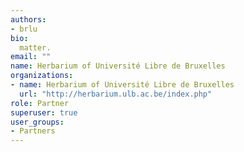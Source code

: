 ```yaml
---
authors:
- brlu
bio: 
  matter.
email: ""
name: Herbarium of Université Libre de Bruxelles
organizations:
- name: Herbarium of Université Libre de Bruxelles
  url: "http://herbarium.ulb.ac.be/index.php"
role: Partner
superuser: true
user_groups:
- Partners
---
```


